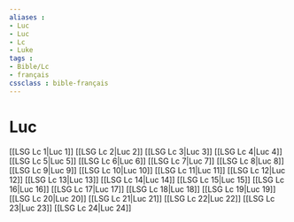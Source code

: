 ```yaml
---
aliases : 
- Luc
- Luc
- Lc
- Luke
tags : 
- Bible/Lc
- français
cssclass : bible-français
---
```


# Luc

[[LSG Lc 1|Luc 1]]
[[LSG Lc 2|Luc 2]]
[[LSG Lc 3|Luc 3]]
[[LSG Lc 4|Luc 4]]
[[LSG Lc 5|Luc 5]]
[[LSG Lc 6|Luc 6]]
[[LSG Lc 7|Luc 7]]
[[LSG Lc 8|Luc 8]]
[[LSG Lc 9|Luc 9]]
[[LSG Lc 10|Luc 10]]
[[LSG Lc 11|Luc 11]]
[[LSG Lc 12|Luc 12]]
[[LSG Lc 13|Luc 13]]
[[LSG Lc 14|Luc 14]]
[[LSG Lc 15|Luc 15]]
[[LSG Lc 16|Luc 16]]
[[LSG Lc 17|Luc 17]]
[[LSG Lc 18|Luc 18]]
[[LSG Lc 19|Luc 19]]
[[LSG Lc 20|Luc 20]]
[[LSG Lc 21|Luc 21]]
[[LSG Lc 22|Luc 22]]
[[LSG Lc 23|Luc 23]]
[[LSG Lc 24|Luc 24]]
